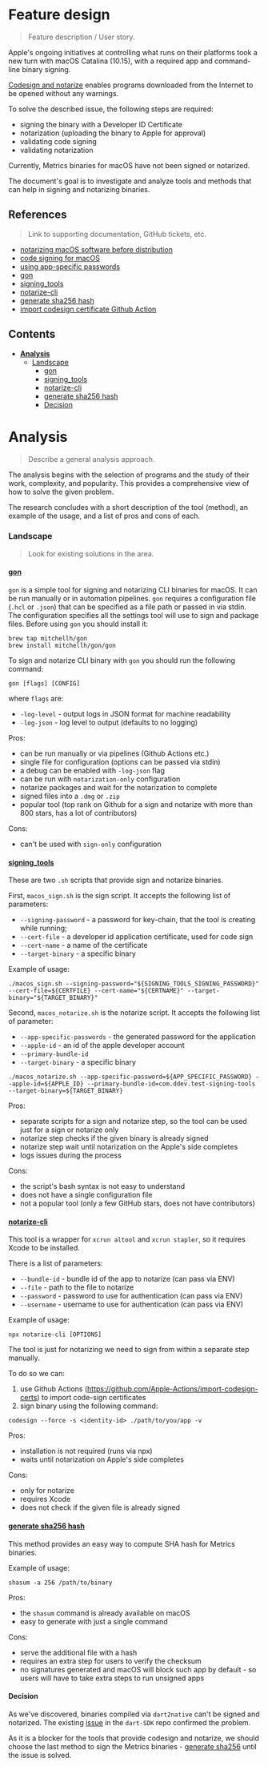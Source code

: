 # Feature design
> Feature description / User story.

Apple's ongoing initiatives at controlling what runs on their platforms took a new turn with macOS Catalina (10.15), with a required app and command-line binary signing.

[Codesign and notarize](https://developer.apple.com/documentation/xcode/notarizing_macos_software_before_distribution) enables programs downloaded from the Internet to be opened without any warnings.

To solve the described issue, the following steps are required:
 - signing the binary with a Developer ID Certificate
 - notarization (uploading the binary to Apple for approval)
 - validating code signing
 - validating notarization

Currently, Metrics binaries for macOS have not been signed or notarized.

The document's goal is to investigate and analyze tools and methods that can help in signing and notarizing binaries.

## References
> Link to supporting documentation, GitHub tickets, etc.

- [notarizing macOS software before distribution](https://developer.apple.com/documentation/xcode/notarizing_macos_software_before_distribution)
- [code signing for macOS](https://wiki.freepascal.org/Code_Signing_for_macOS)
- [using app-specific passwords](https://support.apple.com/en-us/HT204397)
- [gon](https://github.com/mitchellh/gon)
- [signing_tools](https://github.com/drud/signing_tools)
- [notarize-cli](https://github.com/bacongravy/notarize-cli)
- [generate sha256 hash](https://ss64.com/osx/shasum.html)
- [import codesign certificate Github Action](https://github.com/Apple-Actions/import-codesign-certs)

## Contents

- [**Analysis**](#analysis)
    - [Landscape](#landscape)
        - [gon](#gon)
        - [signing_tools](#signing_tools)
        - [notarize-cli](#notarize-cli)
        - [generate sha256 hash](#generate-sha256-hash)
        - [Decision](#decision)

# Analysis
> Describe a general analysis approach.

The analysis begins with the selection of programs and the study of their work, complexity, and popularity. This provides a comprehensive view of how to solve the given problem.

The research concludes with a short description of the tool (method), an example of the usage, and a list of pros and cons of each.

### Landscape
> Look for existing solutions in the area.

#### [gon](https://github.com/mitchellh/gon)

`gon` is a simple tool for signing and notarizing CLI binaries for macOS. It can be run manually or in automation pipelines. `gon` requires a configuration file (`.hcl` or `.json`) that can be specified as a file path or passed in via stdin. The configuration specifies all the settings tool will use to sign and package files.
Before using `gon` you should install it:

```
brew tap mitchellh/gon
brew install mitchellh/gon/gon
```

To sign and notarize CLI binary with `gon` you should run the following command:

```
gon [flags] [CONFIG]
```

where `flags` are:
 - `-log-level` - output logs in JSON format for machine readability
 - `-log-json` - log level to output (defaults to no logging) 

Pros: 
 - can be run manually or via pipelines (Github Actions etc.)
 - single file for configuration (options can be passed via stdin)
 - a debug can be enabled with `-log-json` flag
 - can be run with `notarization-only` configuration
 - notarize packages and wait for the notarization to complete
 - signed files into a `.dmg` or `.zip`
 - popular tool (top rank on Github for a sign and notarize with more than 800 stars, has a lot of contributors)

Cons:
 - can't be used with `sign-only` configuration

#### [signing_tools](https://github.com/drud/signing_tools)

These are two `.sh` scripts that provide sign and notarize binaries.

First, `macos_sign.sh` is the sign script. It accepts the following list of parameters: 
 - `--signing-password` - a password for key-chain, that the tool is creating while running;
 - `--cert-file` - a developer id application certificate, used for code sign
 - `--cert-name` - a name of the certificate
 - `--target-binary` - a specific binary

Example of usage:

```
./macos_sign.sh --signing-password="${SIGNING_TOOLS_SIGNING_PASSWORD}" --cert-file=${CERTFILE} --cert-name="${CERTNAME}" --target-binary="${TARGET_BINARY}"
```

Second, `macos_notarize.sh` is the notarize script. It accepts the following list of parameter:
 - `--app-specific-passwords` - the generated password for the application
 - `--apple-id` - an id of the apple developer account
 - `--primary-bundle-id`
 - `--target-binary` - a specific binary

 ```
 ./macos_notarize.sh --app-specific-password=${APP_SPECIFIC_PASSWORD} --apple-id=${APPLE_ID} --primary-bundle-id=com.ddev.test-signing-tools --target-binary=${TARGET_BINARY}
 ```

Pros:
 - separate scripts for a sign and notarize step, so the tool can be used just for a sign or notarize only
 - notarize step checks if the given binary is already signed
 - notarize step wait until notarization on the Apple's side completes
 - logs issues during the process

Cons:
 - the script's bash syntax is not easy to understand
 - does not have a single configuration file
 - not a popular tool (only a few GitHub stars, does not have contributors)

#### [notarize-cli](https://github.com/bacongravy/notarize-cli)

This tool is a wrapper for `xcrun altool` and `xcrun stapler`, so it requires Xcode to be installed.

There is a list of parameters:
 - `--bundle-id` - bundle id of the app to notarize (can pass via ENV)
 - `--file` - path to the file to notarize
 - `--password` - password to use for authentication (can pass via ENV)
 - `--username` - username to use for authentication (can pass via ENV)

Example of usage:

```
npx notarize-cli [OPTIONS]
```

The tool is just for notarizing we need to sign from within a separate step manually. 

To do so we can:
 1. use Github Actions (https://github.com/Apple-Actions/import-codesign-certs) to import code-sign certificates
 2. sign binary using the following command:
  
 ```
 codesign --force -s <identity-id> ./path/to/you/app -v
 ```

Pros:
 - installation is not required (runs via npx)
 - waits until notarization on Apple's side completes
 
Cons:
 - only for notarize
 - requires Xcode
 - does not check if the given file is already signed

#### [generate sha256 hash](https://ss64.com/osx/shasum.html)

This method provides an easy way to compute SHA hash for Metrics binaries.

Example of usage:
 
```
shasum -a 256 /path/to/binary
```

Pros:
 - the `shasum` command is already available on macOS
 - easy to generate with just a single command

Cons:
 - serve the additional file with a hash
 - requires an extra step for users to verify the checksum
 - no signatures generated and macOS will block such app by default - so users will have to take extra steps to run unsigned apps

#### Decision

As we've discovered, binaries compiled via `dart2native` can't be signed and notarized. The existing [issue](https://github.com/dart-lang/sdk/issues/39106) in the `dart-SDK` repo confirmed the problem.

As it is a blocker for the tools that provide codesign and notarize, we should choose the last method to sign the Metrics binaries - [generate sha256](#generate-sha256-hash) until the issue is solved.
